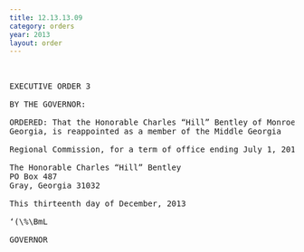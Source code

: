 ```yaml
---
title: 12.13.13.09
category: orders
year: 2013
layout: order
---
```


<pre> 

EXECUTIVE ORDER 3

BY THE GOVERNOR:

ORDERED: That the Honorable Charles “Hill” Bentley of Monroe County,
Georgia, is reappointed as a member of the Middle Georgia

Regional Commission, for a term of office ending July 1, 2015.

The Honorable Charles “Hill” Bentley
PO Box 487
Gray, Georgia 31032

This thirteenth day of December, 2013

‘(\%\BmL

GOVERNOR

</pre>
